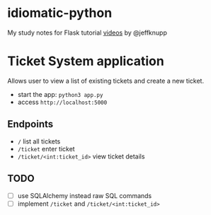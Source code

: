 # idiomatic-python
My study notes for Flask tutorial [videos](https://www.youtube.com/channel/UC8jQsBz_w948kSc7ehMRGmQ) by @jeffknupp

# Ticket System application
Allows user to view a list of existing tickets and create a new ticket.

- start the app: ```python3 app.py```
- access ```http://localhost:5000```

## Endpoints

- `/` list all tickets
- `/ticket` enter ticket
- `/ticket/<int:ticket_id>` view ticket details

## TODO

- [ ] use SQLAlchemy instead raw SQL commands
- [ ] implement `/ticket` and `/ticket/<int:ticket_id>`
